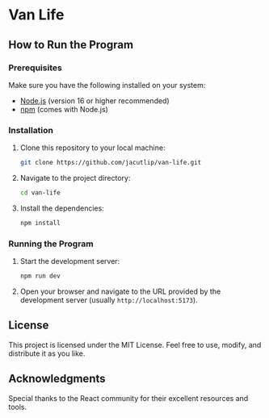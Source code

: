 # Van Life

## How to Run the Program

### Prerequisites

Make sure you have the following installed on your system:

- [Node.js](https://nodejs.org/) (version 16 or higher recommended)
- [npm](https://www.npmjs.com/) (comes with Node.js)

### Installation

1. Clone this repository to your local machine:
   ```bash
   git clone https://github.com/jacutlip/van-life.git
   ```
2. Navigate to the project directory:
   ```bash
   cd van-life
   ```
3. Install the dependencies:
   ```bash
   npm install
   ```

### Running the Program

1. Start the development server:
   ```bash
   npm run dev
   ```
2. Open your browser and navigate to the URL provided by the development server (usually `http://localhost:5173`).

## License

This project is licensed under the MIT License. Feel free to use, modify, and distribute it as you like.

## Acknowledgments

Special thanks to the React community for their excellent resources and tools.